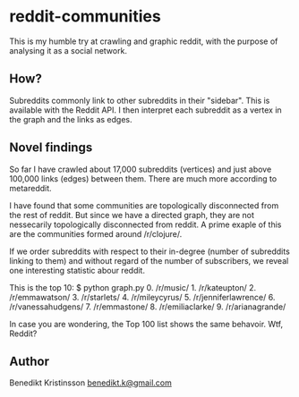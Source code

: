reddit-communities
==============

This is my humble try at crawling and graphic reddit, with the purpose
of analysing it as a social network.

How?
--------------

Subreddits commonly link to other subreddits in their "sidebar". This is available with the Reddit API. I then interpret each subreddit as a vertex in the graph and the links as edges. 

Novel findings
---------------

So far I have crawled about 17,000 subreddits (vertices) and just above 100,000 links (edges) between them. There are much more according to metareddit. 

I have found that some communities are topologically disconnected from the rest of reddit. But since we have a directed graph, they are not nessecarily topologically disconnected from reddit. A prime exaple of this are the communities formed around /r/clojure/. 

If we order subreddits with respect to their in-degree (number of subreddits linking to them) and without regard of the number of subscribers, we reveal one interesting statistic abour reddit. 

This is the top 10:
     $ python graph.py
     0. /r/music/
     1. /r/kateupton/
     2. /r/emmawatson/
     3. /r/starlets/
     4. /r/mileycyrus/
     5. /r/jenniferlawrence/
     6. /r/vanessahudgens/
     7. /r/emmastone/
     8. /r/emiliaclarke/
     9. /r/arianagrande/

In case you are wondering, the Top 100 list shows the same behavoir. Wtf, Reddit?

Author
-----------------
Benedikt Kristinsson 
benedikt.k@gmail.com